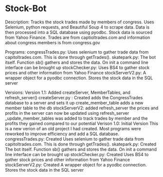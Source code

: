 # Stock-Bot
Description: Tracks the stock trades made by members of congress. Uses Selenium, python requests, and Beautiful Soup 4 to scrape data. Data is then processed into a SQL database using pyodbc.
Stock data is sourced from Yahoo Finance. Trades are from captioltrades.com and information about congress members is from congress.gov

Programs:
congressTrades.py:
Uses selenium to gather trade data from capitoltrades.com. This is done through getTrades(). 
skatepark.py: 
The bot itself. Function sb() gathers and stores the data. On init a command line interface can be brought up
stockChecker.py:
Uses BS4 to gather stock prices and other information from Yahoo Finance
stockServerV2.py:
A wrapper object for a pyodbc connection. Stores the stock data in the SQL server

Versions: 
Version 1.1: Added createServer, MemberTables, and refresh_server()
createServer.py : Created
adds the CongressTrades database to a server and sets it up
create_member_table adds a new member table to the db
stockServerV2: added refresh_server
the prices and profits in the server can now be updated using refresh_server
_update_member_tables was added to track trades by member and the profits they gained compared to our potential
Verison 1.0: Initial Version
This is a new verion of an old project I had created. Most programs were reworked to improve efficiency and add a SQL database. 
congressTrades.py: Created
Uses selenium to gather trade data from capitoltrades.com. This is done through getTrades(). 
skatepark.py: Created
The bot itself. Function sb() gathers and stores the data. On init a command line interface can be brought up
stockChecker.py: Created
Uses BS4 to gather stock prices and other information from Yahoo Finance
stockServerV2.py: Created
A wrapper object for a pyodbc connection. Stores the stock data in the SQL server
